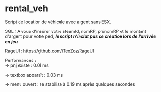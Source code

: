 # rental_veh
Script de location de véhicule avec argent sans ESX.  
  
SQL : A vous d'insérer votre steamId, nomRP, prénomRP et le montant d'argent pour votre ped, **_le script n'inclut pas de création lors de l'arrivée en jeu_**  
  
RageUI : https://github.com/iTexZoz/RageUI  
  
Performances :  
-> pnj existe : 0.01 ms

-> textbox apparaît : 0.03 ms

-> menu ouvert : se stabilise à 0.19 ms après quelques secondes 
